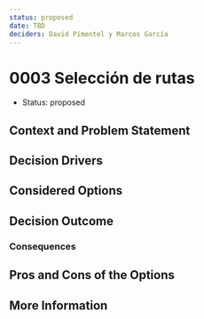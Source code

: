 ```yaml
---
status: proposed
date: TBD
deciders: David Pimentel y Marcos García
---
```


# 0003 Selección de rutas

* Status: proposed


## Context and Problem Statement



## Decision Drivers



## Considered Options



## Decision Outcome



### Consequences


## Pros and Cons of the Options


## More Information


